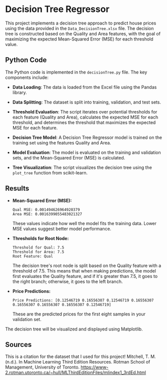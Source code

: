 # Decision Tree Regressor <br>

This project implements a decision tree approach to predict house prices using the data provided in the `Data_DecisionTree.xlsx` file. The decision tree is constructed based on the Quality and Area features, with the goal of maximizing the expected Mean-Squared Error (MSE) for each threshold value.

## Python Code <br>

The Python code is implemented in the `decisionTree.py` file. The key components include:

- **Data Loading**: The data is loaded from the Excel file using the Pandas library.

- **Data Splitting**: The dataset is split into training, validation, and test sets.

- **Threshold Evaluation**: The script iterates over potential thresholds for each feature (Quality and Area), calculates the expected MSE for each threshold, and determines the threshold that maximizes the expected MSE for each feature.

- **Decision Tree Model**: A Decision Tree Regressor model is trained on the training set using the features Quality and Area.

- **Model Evaluation**: The model is evaluated on the training and validation sets, and the Mean-Squared Error (MSE) is calculated.

- **Tree Visualization**: The script visualizes the decision tree using the `plot_tree` function from scikit-learn.

## Results <br>

- **Mean-Squared Error (MSE):**
  ```
  Qual MSE: 0.001494626964920379
  Area MSE: 0.0016399055483021327
  ```
  These values indicate how well the model fits the training data. Lower MSE values suggest better model performance.

- **Thresholds for Root Node:**
  ```
  Threshold for Qual: 7.5
  Threshold for Area: 7.5
  Root Feature: Qual
  ```
  The decision tree's root node is split based on the Quality feature with a threshold of 7.5. This means that when making predictions, the model first evaluates the Quality feature, and if it's greater than 7.5, it goes to the right branch; otherwise, it goes to the left branch.

- **Price Predictions:**
  ```
  Price Predictions: [0.12546719 0.16556307 0.12546719 0.16556307 0.16556307 0.16556307 0.16556307 0.12546719]
  ```
  These are the predicted prices for the first eight samples in your validation set.

The decision tree will be visualized and displayed using Matplotlib.

## Sources <br /> 
This is a citation for the dataset that I used for this project!
Mitchell, T. M. (n.d.). In Machine Learning Third Edition Resources. Rotman School of Management, University of Toronto. https://www-2.rotman.utoronto.ca/~hull/MLThirdEditionFiles/mlindex1_3rdEd.html 
